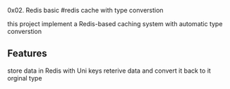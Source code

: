 0x02. Redis basic
#redis cache with type converstion

this project implement a Redis-based caching system with automatic type converstion

## Features
store data in Redis with Uni keys
reterive data and convert it back to it orginal type 
